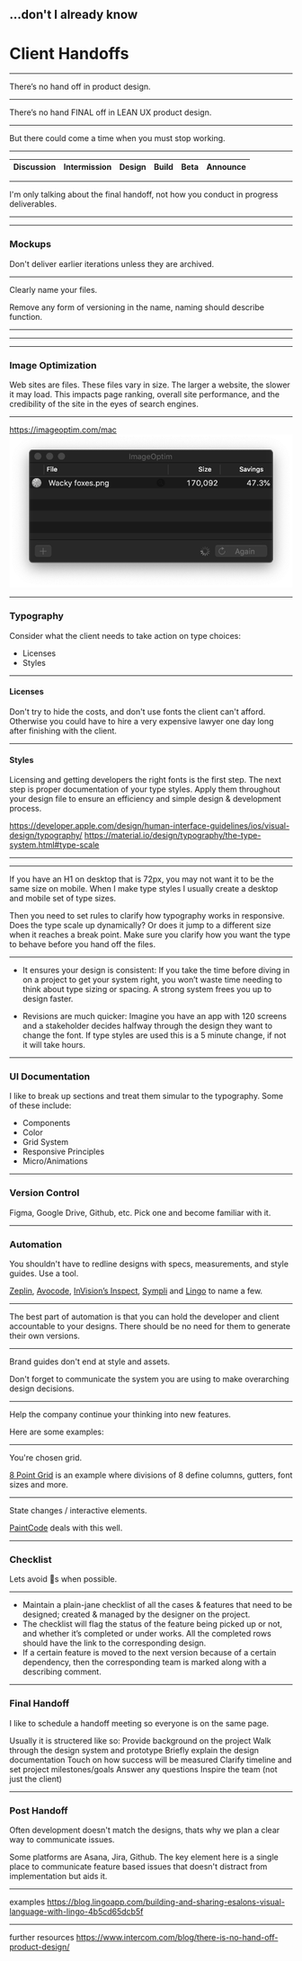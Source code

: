 
## …don't I already know
# Client Handoffs

---

There’s no hand off in product design.

---

There’s no hand FINAL off in LEAN UX product design.

---

But there could come a time when you must stop working.

---

| Discussion | Intermission | Design | Build | Beta | Announce |
|-|-|-|-|-|-|


---

I'm only talking about the final handoff, not how you conduct in progress deliverables.

---



---

### Mockups

Don't deliver earlier iterations unless they are archived.

---

Clearly name your files.

Remove any form of versioning in the name, naming should describe function.

---

<!-- .slide: class="contained" data-background="./img/bad-naming.png" -->

---

<!-- .slide: class="contained" data-background="./img/good-naming.png" -->

---

### Image Optimization

Web sites are files. These files vary in size. The larger a website, the slower it may load. This impacts page ranking, overall site performance, and the credibility of the site in the eyes of search engines.

---

https://imageoptim.com/mac
<img src="./img/imageoptim.png"/>

---

### Typography

Consider what the client needs to take action on type choices:

* Licenses
* Styles

---

#### Licenses
Don't try to hide the costs, and don't use fonts the client can't afford. Otherwise you could have to hire a very expensive lawyer one day long after finishing with the client.

---

#### Styles
Licensing and getting developers the right fonts is the first step. The next step is proper documentation of your type styles. Apply them throughout your design file to ensure an efficiency and simple design & development process.

https://developer.apple.com/design/human-interface-guidelines/ios/visual-design/typography/
https://material.io/design/typography/the-type-system.html#type-scale

---

<!-- .slide: class="contained" data-background="./img/type-styles.png" -->

---

If you have an H1 on desktop that is 72px, you may not want it to be the same size on mobile. When I make type styles I usually create a desktop and mobile set of type sizes.

Then you need to set rules to clarify how typography works in responsive. Does the type scale up dynamically? Or does it jump to a different size when it reaches a break point. Make sure you clarify how you want the type to behave before you hand off the files.

---

* It ensures your design is consistent: If you take the time before diving in on a project to get your system right, you won’t waste time needing to think about type sizing or spacing. A strong system frees you up to design faster.

* Revisions are much quicker: Imagine you have an app with 120 screens and a stakeholder decides halfway through the design they want to change the font. If type styles are used this is a 5 minute change, if not it will take hours.

---

### UI Documentation

I like to break up sections and treat them simular to the typography. Some of these include:

* Components
* Color
* Grid System
* Responsive Principles
* Micro/Animations 

---

### Version Control

Figma, Google Drive, Github, etc. Pick one and become familiar with it.

---

### Automation

You shouldn't have to redline designs with specs, measurements, and style guides. Use a tool.

[Zeplin](https://zeplin.io/?ref=uxtools.co), [Avocode](https://avocode.com/?ref=uxtools.co), [InVision’s Inspect](http://blog.invisionapp.com/insight-ui-designers-developers-collaboration), [Sympli](https://sympli.io) and [Lingo](https://www.lingoapp.com/) to name a&nbsp;few.

---

The best part of automation is that you can hold the developer and client accountable to your designs. There should be no need for them to generate their own versions.

---

Brand guides don't end at style and assets.

Don't forget to communicate the system you are using to make overarching design decisions. 

---

Help the company continue your thinking into new features.

Here are some examples:

---

You're chosen grid.

[8 Point Grid](https://spec.fm/specifics/8-pt-grid) is an example where divisions of 8 define columns, gutters, font sizes and more.

---

State changes / interactive elements.

[PaintCode](https://medium.com/sketch-app-sources/design-to-development-my-process-for-ios-asset-management-and-handoff-da4fb7d9471e#.nc5kn3sbp) deals with this well.

---

### Checklist

Lets avoid 🤦s when possible.

---

* Maintain a plain-jane checklist of all the cases & features that need to be designed; created & managed by the designer on the project.
* The checklist will flag the status of the feature being picked up or not, and whether it’s completed or under works. All the completed rows should have the link to the corresponding design.
* If a certain feature is moved to the next version because of a certain dependency, then the corresponding team is marked along with a describing comment.

---

### Final Handoff

I like to schedule a handoff meeting so everyone is on the same page.

Usually it is structered like so:
   Provide background on the project
   Walk through the design system and prototype
   Briefly explain the design documentation
   Touch on how success will be measured
   Clarify timeline and set project milestones/goals
   Answer any questions
   Inspire the team (not just the client)

---

### Post Handoff

Often development doesn't match the designs, thats why we plan a clear way to communicate issues.

Some platforms are Asana, Jira, Github.
The key element here is a single place to communicate feature based issues that doesn't distract from implementation but aids it.

---

examples
https://blog.lingoapp.com/building-and-sharing-esalons-visual-language-with-lingo-4b5cd65dcb5f

---

further resources
https://www.intercom.com/blog/there-is-no-hand-off-product-design/

